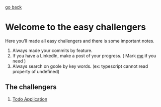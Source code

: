 [go back](../README.md)

# Welcome to the easy challengers

Here you'll made all easy challengers and there is some important notes.

1. Always made your commits by feature.
2. If you have a LinkedIn, make a post of your progress. ( Mark [me](https://www.linkedin.com/in/martins20) if you need )
3. Always search on goole by key words. (ex: typescript cannot read property of undefined)

## The challengers

1. [Todo Application](./todo-application.md)
